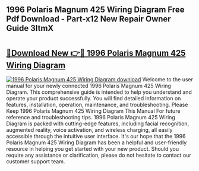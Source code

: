 ## 1996 Polaris Magnum 425 Wiring Diagram Free Pdf Download - Part-x12 New Repair Owner Guide 3ItmX

# <h2><a href="http://dflnq2w.blite.top/?on=1996+Polaris+Magnum+425+Wiring+Diagram">🔗Download New 👉🔴 1996 Polaris Magnum 425 Wiring Diagram</a></h2>

[![1996 Polaris Magnum 425 Wiring Diagram download](https://i.imgur.com/lujVjoI.png)](http://dflnq2w.blite.top/?on=1996+Polaris+Magnum+425+Wiring+Diagram)
Welcome to the user manual for your newly connected 1996 Polaris Magnum 425 Wiring Diagram. This comprehensive guide is intended to help you understand and operate your product successfully. You will find detailed information on features, installation, operation, maintenance, and troubleshooting. Please Keep 1996 Polaris Magnum 425 Wiring Diagram This Manual For future reference and troubleshooting tips. 1996 Polaris Magnum 425 Wiring Diagram is packed with cutting-edge features, including facial recognition, augmented reality, voice activation, and wireless charging, all easily accessible through the intuitive user interface. It's our hope that the 1996 Polaris Magnum 425 Wiring Diagram has been a helpful and user-friendly resource in helping you get started with your new product. Should you require any assistance or clarification, please do not hesitate to contact our customer support team.
